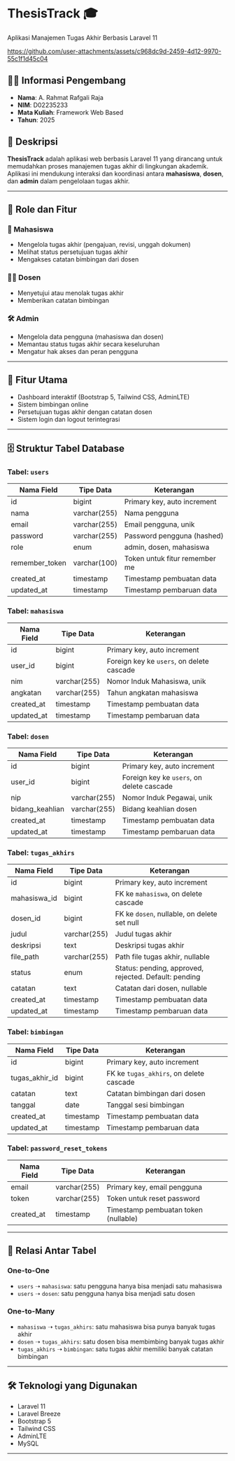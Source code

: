 # ThesisTrack 🎓  
Aplikasi Manajemen Tugas Akhir Berbasis Laravel 11

https://github.com/user-attachments/assets/c968dc9d-2459-4d12-9970-55c1f1d45c04

## 🧑‍💻 Informasi Pengembang
- **Nama**: A. Rahmat Rafgali Raja  
- **NIM**: D02235233  
- **Mata Kuliah**: Framework Web Based  
- **Tahun**: 2025  

## 📝 Deskripsi  
**ThesisTrack** adalah aplikasi web berbasis Laravel 11 yang dirancang untuk memudahkan proses manajemen tugas akhir di lingkungan akademik. Aplikasi ini mendukung interaksi dan koordinasi antara **mahasiswa**, **dosen**, dan **admin** dalam pengelolaan tugas akhir.

---

## 👥 Role dan Fitur

### 🧑 Mahasiswa
- Mengelola tugas akhir (pengajuan, revisi, unggah dokumen)
- Melihat status persetujuan tugas akhir
- Mengakses catatan bimbingan dari dosen

### 👨‍🏫 Dosen
- Menyetujui atau menolak tugas akhir
- Memberikan catatan bimbingan

### 🛠️ Admin
- Mengelola data pengguna (mahasiswa dan dosen)
- Memantau status tugas akhir secara keseluruhan
- Mengatur hak akses dan peran pengguna

---

## 🚀 Fitur Utama
- Dashboard interaktif (Bootstrap 5, Tailwind CSS, AdminLTE)
- Sistem bimbingan online
- Persetujuan tugas akhir dengan catatan dosen
- Sistem login dan logout terintegrasi

---

## 🗄️ Struktur Tabel Database

### Tabel: `users`
| Nama Field       | Tipe Data     | Keterangan                            |
|------------------|---------------|----------------------------------------|
| id               | bigint        | Primary key, auto increment            |
| nama             | varchar(255)  | Nama pengguna                          |
| email            | varchar(255)  | Email pengguna, unik                   |
| password         | varchar(255)  | Password pengguna (hashed)            |
| role             | enum          | admin, dosen, mahasiswa                |
| remember_token   | varchar(100)  | Token untuk fitur remember me         |
| created_at       | timestamp     | Timestamp pembuatan data              |
| updated_at       | timestamp     | Timestamp pembaruan data              |

### Tabel: `mahasiswa`
| Nama Field  | Tipe Data     | Keterangan                                      |
|-------------|---------------|--------------------------------------------------|
| id          | bigint        | Primary key, auto increment                     |
| user_id     | bigint        | Foreign key ke `users`, on delete cascade       |
| nim         | varchar(255)  | Nomor Induk Mahasiswa, unik                     |
| angkatan    | varchar(255)  | Tahun angkatan mahasiswa                        |
| created_at  | timestamp     | Timestamp pembuatan data                        |
| updated_at  | timestamp     | Timestamp pembaruan data                        |

### Tabel: `dosen`
| Nama Field      | Tipe Data     | Keterangan                                    |
|------------------|---------------|-----------------------------------------------|
| id               | bigint        | Primary key, auto increment                   |
| user_id          | bigint        | Foreign key ke `users`, on delete cascade     |
| nip              | varchar(255)  | Nomor Induk Pegawai, unik                     |
| bidang_keahlian  | varchar(255)  | Bidang keahlian dosen                         |
| created_at       | timestamp     | Timestamp pembuatan data                      |
| updated_at       | timestamp     | Timestamp pembaruan data                      |

### Tabel: `tugas_akhirs`
| Nama Field     | Tipe Data     | Keterangan                                                  |
|----------------|---------------|--------------------------------------------------------------|
| id             | bigint        | Primary key, auto increment                                 |
| mahasiswa_id   | bigint        | FK ke `mahasiswa`, on delete cascade                        |
| dosen_id       | bigint        | FK ke `dosen`, nullable, on delete set null                 |
| judul          | varchar(255)  | Judul tugas akhir                                           |
| deskripsi      | text          | Deskripsi tugas akhir                                       |
| file_path      | varchar(255)  | Path file tugas akhir, nullable                             |
| status         | enum          | Status: pending, approved, rejected. Default: pending       |
| catatan        | text          | Catatan dari dosen, nullable                                |
| created_at     | timestamp     | Timestamp pembuatan data                                    |
| updated_at     | timestamp     | Timestamp pembaruan data                                    |

### Tabel: `bimbingan`
| Nama Field       | Tipe Data     | Keterangan                                      |
|------------------|---------------|--------------------------------------------------|
| id               | bigint        | Primary key, auto increment                     |
| tugas_akhir_id   | bigint        | FK ke `tugas_akhirs`, on delete cascade         |
| catatan          | text          | Catatan bimbingan dari dosen                    |
| tanggal          | date          | Tanggal sesi bimbingan                          |
| created_at       | timestamp     | Timestamp pembuatan data                        |
| updated_at       | timestamp     | Timestamp pembaruan data                        |

### Tabel: `password_reset_tokens`
| Nama Field  | Tipe Data     | Keterangan                              |
|-------------|---------------|------------------------------------------|
| email       | varchar(255)  | Primary key, email pengguna              |
| token       | varchar(255)  | Token untuk reset password               |
| created_at  | timestamp     | Timestamp pembuatan token (nullable)     |

---

## 🔗 Relasi Antar Tabel

### One-to-One
- `users` ➝ `mahasiswa`: satu pengguna hanya bisa menjadi satu mahasiswa
- `users` ➝ `dosen`: satu pengguna hanya bisa menjadi satu dosen

### One-to-Many
- `mahasiswa` ➝ `tugas_akhirs`: satu mahasiswa bisa punya banyak tugas akhir
- `dosen` ➝ `tugas_akhirs`: satu dosen bisa membimbing banyak tugas akhir
- `tugas_akhirs` ➝ `bimbingan`: satu tugas akhir memiliki banyak catatan bimbingan

---

## 🛠️ Teknologi yang Digunakan
- Laravel 11
- Laravel Breeze
- Bootstrap 5
- Tailwind CSS
- AdminLTE
- MySQL

---